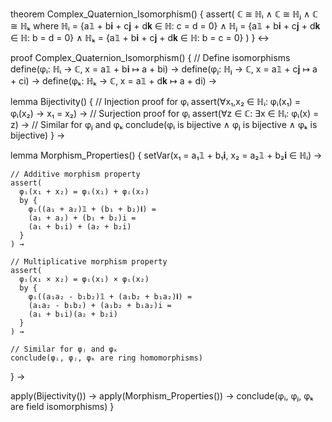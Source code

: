 theorem Complex_Quaternion_Isomorphism() {
  assert(
    ℂ ≅ ℍᵢ ∧ ℂ ≅ ℍⱼ ∧ ℂ ≅ ℍₖ
    where
    ℍᵢ = {a𝟙 + b𝐢 + c𝐣 + d𝐤 ∈ ℍ: c = d = 0} ∧
    ℍⱼ = {a𝟙 + b𝐢 + c𝐣 + d𝐤 ∈ ℍ: b = d = 0} ∧
    ℍₖ = {a𝟙 + b𝐢 + c𝐣 + d𝐤 ∈ ℍ: b = c = 0}
  )
} ↔

proof Complex_Quaternion_Isomorphism() {
  // Define isomorphisms
  define(φᵢ: ℍᵢ → ℂ, x = a𝟙 + b𝐢 ↦ a + bi) →
  define(φⱼ: ℍⱼ → ℂ, x = a𝟙 + c𝐣 ↦ a + ci) →
  define(φₖ: ℍₖ → ℂ, x = a𝟙 + d𝐤 ↦ a + di) →

  lemma Bijectivity() {
    // Injection proof for φᵢ
    assert(∀x₁,x₂ ∈ ℍᵢ: φᵢ(x₁) = φᵢ(x₂) → x₁ = x₂) →
    // Surjection proof for φᵢ
    assert(∀z ∈ ℂ: ∃x ∈ ℍᵢ: φᵢ(x) = z) →
    // Similar for φⱼ and φₖ
    conclude(φᵢ is bijective ∧ φⱼ is bijective ∧ φₖ is bijective)
  } →

  lemma Morphism_Properties() {
    setVar(x₁ = a₁𝟙 + b₁𝐢, x₂ = a₂𝟙 + b₂𝐢 ∈ ℍᵢ) →
    
    // Additive morphism property
    assert(
      φᵢ(x₁ + x₂) = φᵢ(x₁) + φᵢ(x₂)
      by {
        φᵢ((a₁ + a₂)𝟙 + (b₁ + b₂)𝐢) = 
        (a₁ + a₂) + (b₁ + b₂)i =
        (a₁ + b₁i) + (a₂ + b₂i)
      }
    ) →

    // Multiplicative morphism property
    assert(
      φᵢ(x₁ × x₂) = φᵢ(x₁) × φᵢ(x₂)
      by {
        φᵢ((a₁a₂ - b₁b₂)𝟙 + (a₁b₂ + b₁a₂)𝐢) =
        (a₁a₂ - b₁b₂) + (a₁b₂ + b₁a₂)i =
        (a₁ + b₁i)(a₂ + b₂i)
      }
    ) →
    
    // Similar for φⱼ and φₖ
    conclude(φᵢ, φⱼ, φₖ are ring homomorphisms)
  } →

  apply(Bijectivity()) →
  apply(Morphism_Properties()) →
  conclude(φᵢ, φⱼ, φₖ are field isomorphisms)
}